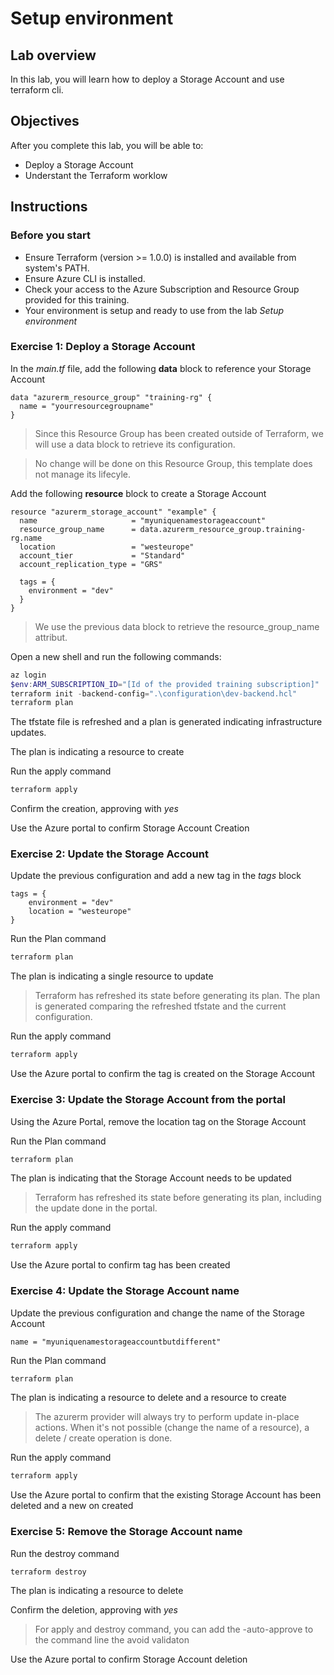 # Setup environment

## Lab overview

In this lab, you will learn how to deploy a Storage Account and use terraform cli.

## Objectives

After you complete this lab, you will be able to:

-   Deploy a Storage Account
-   Understant the Terraform worklow

## Instructions

### Before you start

- Ensure Terraform (version >= 1.0.0) is installed and available from system's PATH.
- Ensure Azure CLI is installed.
- Check your access to the Azure Subscription and Resource Group provided for this training.
- Your environment is setup and ready to use from the lab *Setup environment*

### Exercise 1: Deploy a Storage Account

In the *main.tf* file, add the following **data** block to reference your Storage Account

```hcl
data "azurerm_resource_group" "training-rg" {
  name = "yourresourcegroupname"
}
```

> Since this Resource Group has been created outside of Terraform, we will use a data block to retrieve its configuration.

> No change will be done on this Resource Group, this template does not manage its lifecyle.

Add the following **resource** block to create a Storage Account

```hcl
resource "azurerm_storage_account" "example" {
  name                     = "myuniquenamestorageaccount"
  resource_group_name      = data.azurerm_resource_group.training-rg.name
  location                 = "westeurope"
  account_tier             = "Standard"
  account_replication_type = "GRS"

  tags = {
    environment = "dev"
  }
}
```

> We use the previous data block to retrieve the resource_group_name attribut.

Open a new shell and run the following commands:

```powershell
az login
$env:ARM_SUBSCRIPTION_ID="[Id of the provided training subscription]"
terraform init -backend-config=".\configuration\dev-backend.hcl"
terraform plan
```

The tfstate file is refreshed and a plan is generated indicating infrastructure updates.

The plan is indicating a resource to create

Run the apply command

```powershell
terraform apply
```

Confirm the creation, approving with *yes*

Use the Azure portal to confirm Storage Account Creation

### Exercise 2: Update the Storage Account

Update the previous configuration and add a new tag in the *tags* block

```hcl
tags = {
    environment = "dev"
    location = "westeurope"
}
```

Run the Plan command

```powershell
terraform plan
```

The plan is indicating a single resource to update

> Terraform has refreshed its state before generating its plan. The plan is generated comparing the refreshed tfstate and the current configuration.

Run the apply command

```powershell
terraform apply
```

Use the Azure portal to confirm the tag is created on the Storage Account

### Exercise 3: Update the Storage Account from the portal

Using the Azure Portal, remove the location tag on the Storage Account

Run the Plan command

```powershell
terraform plan
```

The plan is indicating that the Storage Account needs to be updated

> Terraform has refreshed its state before generating its plan, including the update done in the portal.

Run the apply command

```powershell
terraform apply
```

Use the Azure portal to confirm tag has been created

### Exercise 4: Update the Storage Account name

Update the previous configuration and change the name of the Storage Account

```hcl
name = "myuniquenamestorageaccountbutdifferent"
```

Run the Plan command

```powershell
terraform plan
```

The plan is indicating a resource to delete and a resource to create

> The azurerm provider will always try to perform update in-place actions. When it's not possible (change the name of a resource), a delete / create operation is done.

Run the apply command

```powershell
terraform apply
```

Use the Azure portal to confirm that the existing Storage Account has been deleted and a new on created

### Exercise 5: Remove the Storage Account name

Run the destroy command

```powershell
terraform destroy
```

The plan is indicating a resource to delete

Confirm the deletion, approving with *yes*

> For apply and destroy command, you can add the -auto-approve to the command line the avoid validaton

Use the Azure portal to confirm Storage Account deletion

